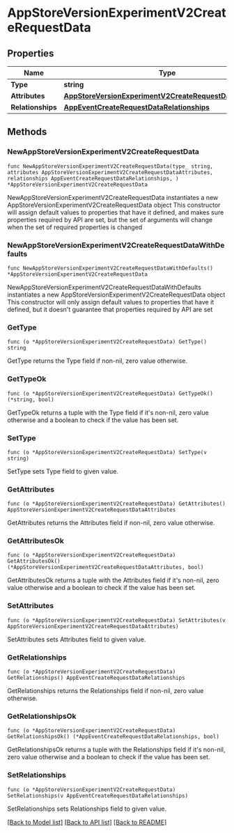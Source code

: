 # AppStoreVersionExperimentV2CreateRequestData

## Properties

Name | Type | Description | Notes
------------ | ------------- | ------------- | -------------
**Type** | **string** |  | 
**Attributes** | [**AppStoreVersionExperimentV2CreateRequestDataAttributes**](AppStoreVersionExperimentV2CreateRequestDataAttributes.md) |  | 
**Relationships** | [**AppEventCreateRequestDataRelationships**](AppEventCreateRequestDataRelationships.md) |  | 

## Methods

### NewAppStoreVersionExperimentV2CreateRequestData

`func NewAppStoreVersionExperimentV2CreateRequestData(type_ string, attributes AppStoreVersionExperimentV2CreateRequestDataAttributes, relationships AppEventCreateRequestDataRelationships, ) *AppStoreVersionExperimentV2CreateRequestData`

NewAppStoreVersionExperimentV2CreateRequestData instantiates a new AppStoreVersionExperimentV2CreateRequestData object
This constructor will assign default values to properties that have it defined,
and makes sure properties required by API are set, but the set of arguments
will change when the set of required properties is changed

### NewAppStoreVersionExperimentV2CreateRequestDataWithDefaults

`func NewAppStoreVersionExperimentV2CreateRequestDataWithDefaults() *AppStoreVersionExperimentV2CreateRequestData`

NewAppStoreVersionExperimentV2CreateRequestDataWithDefaults instantiates a new AppStoreVersionExperimentV2CreateRequestData object
This constructor will only assign default values to properties that have it defined,
but it doesn't guarantee that properties required by API are set

### GetType

`func (o *AppStoreVersionExperimentV2CreateRequestData) GetType() string`

GetType returns the Type field if non-nil, zero value otherwise.

### GetTypeOk

`func (o *AppStoreVersionExperimentV2CreateRequestData) GetTypeOk() (*string, bool)`

GetTypeOk returns a tuple with the Type field if it's non-nil, zero value otherwise
and a boolean to check if the value has been set.

### SetType

`func (o *AppStoreVersionExperimentV2CreateRequestData) SetType(v string)`

SetType sets Type field to given value.


### GetAttributes

`func (o *AppStoreVersionExperimentV2CreateRequestData) GetAttributes() AppStoreVersionExperimentV2CreateRequestDataAttributes`

GetAttributes returns the Attributes field if non-nil, zero value otherwise.

### GetAttributesOk

`func (o *AppStoreVersionExperimentV2CreateRequestData) GetAttributesOk() (*AppStoreVersionExperimentV2CreateRequestDataAttributes, bool)`

GetAttributesOk returns a tuple with the Attributes field if it's non-nil, zero value otherwise
and a boolean to check if the value has been set.

### SetAttributes

`func (o *AppStoreVersionExperimentV2CreateRequestData) SetAttributes(v AppStoreVersionExperimentV2CreateRequestDataAttributes)`

SetAttributes sets Attributes field to given value.


### GetRelationships

`func (o *AppStoreVersionExperimentV2CreateRequestData) GetRelationships() AppEventCreateRequestDataRelationships`

GetRelationships returns the Relationships field if non-nil, zero value otherwise.

### GetRelationshipsOk

`func (o *AppStoreVersionExperimentV2CreateRequestData) GetRelationshipsOk() (*AppEventCreateRequestDataRelationships, bool)`

GetRelationshipsOk returns a tuple with the Relationships field if it's non-nil, zero value otherwise
and a boolean to check if the value has been set.

### SetRelationships

`func (o *AppStoreVersionExperimentV2CreateRequestData) SetRelationships(v AppEventCreateRequestDataRelationships)`

SetRelationships sets Relationships field to given value.



[[Back to Model list]](../README.md#documentation-for-models) [[Back to API list]](../README.md#documentation-for-api-endpoints) [[Back to README]](../README.md)


